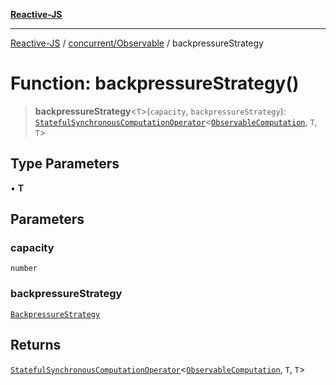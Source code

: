 [**Reactive-JS**](../../../README.md)

***

[Reactive-JS](../../../README.md) / [concurrent/Observable](../README.md) / backpressureStrategy

# Function: backpressureStrategy()

> **backpressureStrategy**\<`T`\>(`capacity`, `backpressureStrategy`): [`StatefulSynchronousComputationOperator`](../../../computations/type-aliases/StatefulSynchronousComputationOperator.md)\<[`ObservableComputation`](../interfaces/ObservableComputation.md), `T`, `T`\>

## Type Parameters

• **T**

## Parameters

### capacity

`number`

### backpressureStrategy

[`BackpressureStrategy`](../../../utils/type-aliases/BackpressureStrategy.md)

## Returns

[`StatefulSynchronousComputationOperator`](../../../computations/type-aliases/StatefulSynchronousComputationOperator.md)\<[`ObservableComputation`](../interfaces/ObservableComputation.md), `T`, `T`\>
